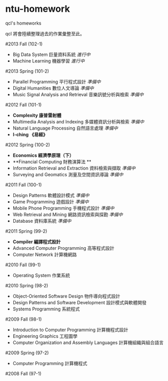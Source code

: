 ntu-homework
============
qcl's homeworks

qcl 將會陸續整理過去的作業彙整至此。

#2013 Fall (102-1)

* Big Data System 巨量資料系統 *進行中*
* Machine Learning 機器學習 *進行中*

#2013 Spring (101-2)

* Parallel Programming 平行程式設計 *準備中*
* Digital Humanities 數位人文導論 *準備中*
* Music Signal Analysis and Retrieval 音樂訊號分析與檢索 *準備中*

#2012 Fall (101-1)

* **Complexity 康普雷射體**
* Multimedia Analysis and Indexing 多媒體資訊分析與檢索 *準備中*
* Natural Language Processing 自然語言處理 *準備中*
* **I-ching 《易經》**

#2012 Spring (100-2)

* **Economics 經濟學原理（下）**
* **Financial Computing 財務演算法 **
* Information Retrieval and Extraction 資料檢索與擷取 *準備中*
* Surveying and Geomatics 測量及空間資訊導論 *準備中*

#2011 Fall (100-1)

* Design Patterns 軟體設計模式 *準備中*
* Game Programming 遊戲設計 *準備中*
* Mobile Phone Programming 手機程式設計 *準備中*
* Web Retrieval and Mining 網路資訊檢索與探勘 *準備中*
* Database 資料庫系統 *準備中*

#2011 Spring (99-2)

* **Compiler 編譯程式設計**
* Advanced Computer Programming 高等程式設計
* Computer Network 計算機網路

#2010 Fall (99-1)

* Operating System 作業系統

#2010 Spring (98-2)

* Object-Oriented Software Design 物件導向程式設計
* Design Patterns and Software Development 設計模式與軟體開發
* Systems Programming 系統程式

#2009 Fall (98-1)

* Introduction to Computer Programming 計算機程式設計
* Engineering Graphics 工程圖學
* Computer Organization and Assembly Languages 計算機組織與組合語言

#2009 Spring (97-2)

* Computer Programming 計算機程式

#2008 Fall (97-1)

